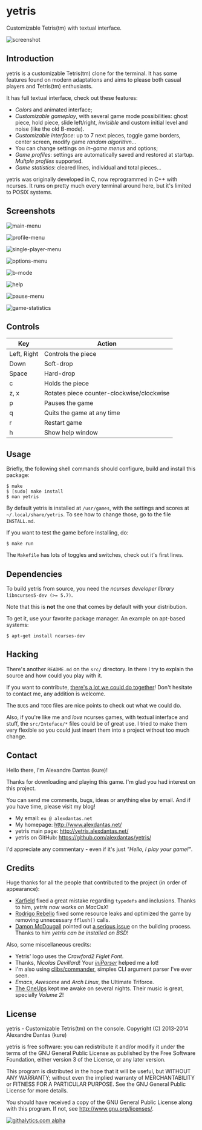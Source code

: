 # yetris

Customizable Tetris(tm) with textual interface.

![screenshot](http://yetris.alexdantas.net/images/classic-tetris.png)

## Introduction

yetris is a customizable Tetris(tm) clone for the terminal.
It has some features found on modern adaptations and aims
to please both casual players and Tetris(tm) enthusiasts.

It has full textual interface, check out these features:

* _Colors_ and animated interface;
* _Customizable gameplay_, with several game mode
  possibilities: ghost piece, hold piece, slide left/right,
  _invisible_ and custom initial level and noise (like
  the old B-mode).
* _Customizable interface_: up to 7 next pieces, toggle
  game borders, center screen, modify game _random algorithm_...
* You can change settings on _in-game menus_ and options;
* _Game profiles_: settings are automatically saved and
  restored at startup. _Multple profiles_ supported.
* _Game statistics_: cleared lines, individual and total pieces...

yetris was originally developed in C, now reprogrammed in C++
with ncurses. It runs on pretty much every terminal around here,
but it's limited to POSIX systems.

## Screenshots

![main-menu](http://yetris.alexdantas.net/images/main-menu-without-borders.png)

![profile-menu](http://yetris.alexdantas.net/images/profile-menu.png)

![single-player-menu](http://yetris.alexdantas.net/images/single-player-menu.png)

![options-menu](http://yetris.alexdantas.net/images/options-menu.png)

![b-mode](http://yetris.alexdantas.net/images/b-mode.png)

![help](http://yetris.alexdantas.net/images/help.png)

![pause-menu](http://yetris.alexdantas.net/images/pause-menu.png)

![game-statistics](http://yetris.alexdantas.net/images/statistics.png)

## Controls

| Key         | Action                                    |
| ----------- | ----------------------------------------- |
| Left, Right | Controls the piece                        |
| Down        | Soft-drop                                 |
| Space       | Hard-drop                                 |
| c           | Holds the piece                           |
| z, x        | Rotates piece counter-clockwise/clockwise |
| p           | Pauses the game                           |
| q           | Quits the game at any time                |
| r           | Restart game                              |
| h           | Show help window                          |

## Usage

Briefly, the following shell commands should configure,
build and install this package:

    $ make
    $ [sudo] make install
	$ man yetris

By default yetris is installed at `/usr/games`, with the
settings and scores at `~/.local/share/yetris`. To
see how to change those, go to the file `INSTALL.md`.

If you want to test the game before installing, do:

    $ make run

The `Makefile` has lots of toggles and switches, check out
it's first lines.

## Dependencies

To build yetris from source, you need the
*ncurses developer library* `libncurses5-dev (>= 5.7)`.

Note that this is **not** the one that comes by default
with your distribution.

To get it, use your favorite package manager.
An example on apt-based systems:

    $ apt-get install ncurses-dev

## Hacking

There's another `README.md` on the `src/` directory.
In there I try to explain the source and how could you play
with it.

If you want to contribute,
[there's a lot we could do together](https://github.com/alexdantas/yetris/issues)!
Don't hesitate to contact me, any addition is welcome.

The `BUGS` and `TODO` files are nice points to check out
what we could do.

Also, if you're like me and *love* ncurses games, with textual
interface and stuff, the `src/Inteface/*` files could be of
great use. I tried to make them very flexible so you could
just insert them into a project without too much change.

## Contact

Hello there, I'm Alexandre Dantas (kure)!

Thanks for downloading and playing this game.
I'm glad you had interest on this project.

You can send me comments, bugs, ideas or anything else by email.
And if you have time, please visit my blog!

* My email:           `eu @ alexdantas.net`
* My homepage:        http://www.alexdantas.net/
* yetris main page:   http://yetris.alexdantas.net/
* yetris on GitHub:   https://github.com/alexdantas/yetris/

I'd appreciate any commentary - even if it's just
*"Hello, I play your game!"*.

## Credits

Huge thanks for all the people that contributed to the project
(in order of appearance):

* [Karfield](http://www.github.com/karfield) fixed a great
  mistake regarding `typedefs` and inclusions.
  Thanks to him, *yetris now works on MacOsX*!
* [Rodrigo Rebello](https://github.com/rrebello) fixed some
  resource leaks and optimized the game by removing
  unnecessary `fflush()` calls.
* [Damon McDougall](https://github.com/dmcdougall) pointed out
  [a serious issue](https://github.com/alexdantas/yetris/issues/1)
  on the building process. Thanks to him *yetris can be installed
  on BSD*!

Also, some miscellaneous credits:

* Yetris' logo uses the *Crawford2* _Figlet Font_.
* Thanks, *Nicolas Devillard*! Your
  [_iniParser_](http://ndevilla.free.fr/iniparser/) helped me
  a lot!
* I'm also using
  [clibs/commander](https://github.com/clibs/commander),
  simples CLI argument parser I've ever seen.
* _Emacs_, _Awesome_ and _Arch Linux_, the Ultimate Triforce.
* [The OneUps](https://theoneups.bandcamp.com/) kept me awake
  on several nights. Their music is great, specially _Volume 2_!

## License

 yetris - Customizable Tetris(tm) on the console.
 Copyright (C) 2013-2014  Alexandre Dantas (kure)

 yetris is free software: you can redistribute it and/or modify
 it under the terms of the GNU General Public License as published by
 the Free Software Foundation, either version 3 of the License, or
 any later version.

 This program is distributed in the hope that it will be useful,
 but WITHOUT ANY WARRANTY; without even the implied warranty of
 MERCHANTABILITY or FITNESS FOR A PARTICULAR PURPOSE.  See the
 GNU General Public License for more details.

 You should have received a copy of the GNU General Public License
 along with this program.  If not, see <http://www.gnu.org/licenses/>.

[![githalytics.com alpha](https://cruel-carlota.pagodabox.com/fde5a2c1dd787040f5121109b5451879 "githalytics.com")](http://githalytics.com/alexdantas/yetris)

